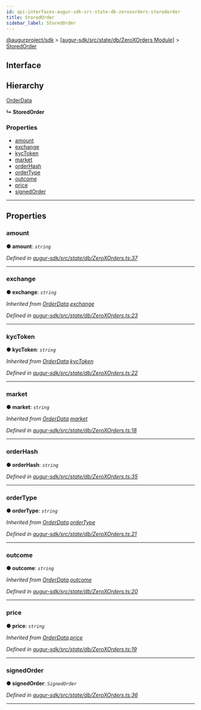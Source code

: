 ```yaml
---
id: api-interfaces-augur-sdk-src-state-db-zeroxorders-storedorder
title: StoredOrder
sidebar_label: StoredOrder
---
```


[@augurproject/sdk](api-readme.md) > [[augur-sdk/src/state/db/ZeroXOrders Module]](api-modules-augur-sdk-src-state-db-zeroxorders-module.md) > [StoredOrder](api-interfaces-augur-sdk-src-state-db-zeroxorders-storedorder.md)

## Interface

## Hierarchy

 [OrderData](api-interfaces-augur-sdk-src-state-db-zeroxorders-orderdata.md)

**↳ StoredOrder**

### Properties

* [amount](api-interfaces-augur-sdk-src-state-db-zeroxorders-storedorder.md#amount)
* [exchange](api-interfaces-augur-sdk-src-state-db-zeroxorders-storedorder.md#exchange)
* [kycToken](api-interfaces-augur-sdk-src-state-db-zeroxorders-storedorder.md#kyctoken)
* [market](api-interfaces-augur-sdk-src-state-db-zeroxorders-storedorder.md#market)
* [orderHash](api-interfaces-augur-sdk-src-state-db-zeroxorders-storedorder.md#orderhash)
* [orderType](api-interfaces-augur-sdk-src-state-db-zeroxorders-storedorder.md#ordertype)
* [outcome](api-interfaces-augur-sdk-src-state-db-zeroxorders-storedorder.md#outcome)
* [price](api-interfaces-augur-sdk-src-state-db-zeroxorders-storedorder.md#price)
* [signedOrder](api-interfaces-augur-sdk-src-state-db-zeroxorders-storedorder.md#signedorder)

---

## Properties

<a id="amount"></a>

###  amount

**● amount**: *`string`*

*Defined in [augur-sdk/src/state/db/ZeroXOrders.ts:37](https://github.com/AugurProject/augur/blob/1e1466f1d3/packages/augur-sdk/src/state/db/ZeroXOrders.ts#L37)*

___
<a id="exchange"></a>

###  exchange

**● exchange**: *`string`*

*Inherited from [OrderData](api-interfaces-augur-sdk-src-state-db-zeroxorders-orderdata.md).[exchange](api-interfaces-augur-sdk-src-state-db-zeroxorders-orderdata.md#exchange)*

*Defined in [augur-sdk/src/state/db/ZeroXOrders.ts:23](https://github.com/AugurProject/augur/blob/1e1466f1d3/packages/augur-sdk/src/state/db/ZeroXOrders.ts#L23)*

___
<a id="kyctoken"></a>

###  kycToken

**● kycToken**: *`string`*

*Inherited from [OrderData](api-interfaces-augur-sdk-src-state-db-zeroxorders-orderdata.md).[kycToken](api-interfaces-augur-sdk-src-state-db-zeroxorders-orderdata.md#kyctoken)*

*Defined in [augur-sdk/src/state/db/ZeroXOrders.ts:22](https://github.com/AugurProject/augur/blob/1e1466f1d3/packages/augur-sdk/src/state/db/ZeroXOrders.ts#L22)*

___
<a id="market"></a>

###  market

**● market**: *`string`*

*Inherited from [OrderData](api-interfaces-augur-sdk-src-state-db-zeroxorders-orderdata.md).[market](api-interfaces-augur-sdk-src-state-db-zeroxorders-orderdata.md#market)*

*Defined in [augur-sdk/src/state/db/ZeroXOrders.ts:18](https://github.com/AugurProject/augur/blob/1e1466f1d3/packages/augur-sdk/src/state/db/ZeroXOrders.ts#L18)*

___
<a id="orderhash"></a>

###  orderHash

**● orderHash**: *`string`*

*Defined in [augur-sdk/src/state/db/ZeroXOrders.ts:35](https://github.com/AugurProject/augur/blob/1e1466f1d3/packages/augur-sdk/src/state/db/ZeroXOrders.ts#L35)*

___
<a id="ordertype"></a>

###  orderType

**● orderType**: *`string`*

*Inherited from [OrderData](api-interfaces-augur-sdk-src-state-db-zeroxorders-orderdata.md).[orderType](api-interfaces-augur-sdk-src-state-db-zeroxorders-orderdata.md#ordertype)*

*Defined in [augur-sdk/src/state/db/ZeroXOrders.ts:21](https://github.com/AugurProject/augur/blob/1e1466f1d3/packages/augur-sdk/src/state/db/ZeroXOrders.ts#L21)*

___
<a id="outcome"></a>

###  outcome

**● outcome**: *`string`*

*Inherited from [OrderData](api-interfaces-augur-sdk-src-state-db-zeroxorders-orderdata.md).[outcome](api-interfaces-augur-sdk-src-state-db-zeroxorders-orderdata.md#outcome)*

*Defined in [augur-sdk/src/state/db/ZeroXOrders.ts:20](https://github.com/AugurProject/augur/blob/1e1466f1d3/packages/augur-sdk/src/state/db/ZeroXOrders.ts#L20)*

___
<a id="price"></a>

###  price

**● price**: *`string`*

*Inherited from [OrderData](api-interfaces-augur-sdk-src-state-db-zeroxorders-orderdata.md).[price](api-interfaces-augur-sdk-src-state-db-zeroxorders-orderdata.md#price)*

*Defined in [augur-sdk/src/state/db/ZeroXOrders.ts:19](https://github.com/AugurProject/augur/blob/1e1466f1d3/packages/augur-sdk/src/state/db/ZeroXOrders.ts#L19)*

___
<a id="signedorder"></a>

###  signedOrder

**● signedOrder**: *`SignedOrder`*

*Defined in [augur-sdk/src/state/db/ZeroXOrders.ts:36](https://github.com/AugurProject/augur/blob/1e1466f1d3/packages/augur-sdk/src/state/db/ZeroXOrders.ts#L36)*

___

